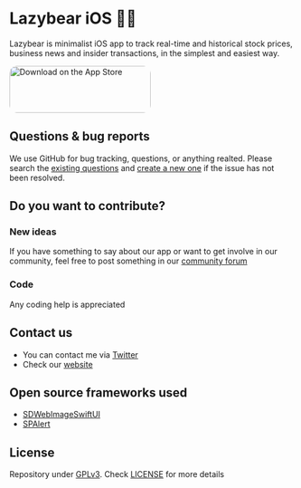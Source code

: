 # Lazybear iOS 🐻🧸
Lazybear is minimalist iOS app to track real-time and historical stock prices, business news and insider transactions, in the simplest and easiest way.

<a href="https://apps.apple.com/us/app/lazybear-insider-trading/id1534612943?itsct=apps_box&amp;itscg=30200" style="display: inline-block; overflow: hidden; border-top-left-radius: 13px; border-top-right-radius: 13px; border-bottom-right-radius: 13px; border-bottom-left-radius: 13px; width: 250px; height: 83px;"><img src="https://tools.applemediaservices.com/api/badges/download-on-the-app-store/black/en-US?size=250x83&amp;releaseDate=1602892800&h=d01b7376dc2cc3eaa69491b1331851c1" alt="Download on the App Store" style="border-top-left-radius: 13px; border-top-right-radius: 13px; border-bottom-right-radius: 13px; border-bottom-left-radius: 13px; width: 250px; height: 83px;"></a>   

## Questions & bug reports
We use GitHub for bug tracking, questions, or anything realted. Please search the [existing questions](https://github.com/denniscm190/lazybear-iOS/issues) and [create a new one](https://github.com/denniscm190/lazybear-iOS/issues) if the issue has not been resolved.

## Do you want to contribute?
### New ideas
If you have something to say about our app or want to get involve in our community, feel free to post something in our [community forum](https://github.com/denniscm190/lazybear-iOS/discussions)

### Code
Any coding help is appreciated

## Contact us
- You can contact me via [Twitter](https://twitter.com/dennisconcep)
- Check our [website](https://lazybear.app)

## Open source frameworks used 
- [SDWebImageSwiftUI](https://github.com/SDWebImage/SDWebImageSwiftUI)   
- [SPAlert](https://github.com/varabeis/SPAlert)

## License
Repository under [GPLv3](https://www.gnu.org/licenses/gpl-3.0.html). Check [LICENSE](LICENSE.md) for more details

